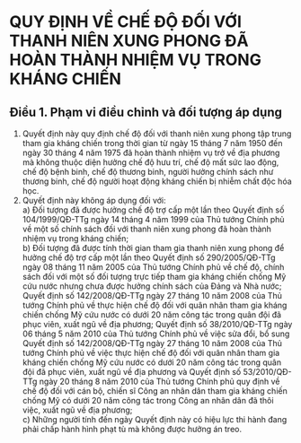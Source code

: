 # QUY ĐỊNH VỀ CHẾ ĐỘ ĐỐI VỚI THANH NIÊN XUNG PHONG ĐÃ HOÀN THÀNH NHIỆM VỤ TRONG KHÁNG CHIẾN

## Điều 1. Phạm vi điều chỉnh và đối tượng áp dụng   
1. Quyết định này quy định chế độ đối với thanh niên xung phong tập trung tham gia kháng chiến trong thời gian từ ngày 15 tháng 7 năm 1950 đến ngày 30 tháng 4 năm 1975 đã hoàn thành nhiệm vụ trở về địa phương mà không thuộc diện hưởng chế độ hưu trí, chế độ mất sức lao động, chế độ bệnh binh, chế độ thương binh, người hưởng chính sách như thương binh, chế độ người hoạt động kháng chiến bị nhiễm chất độc hóa học.  
2. Quyết định này không áp dụng đối với:  
a) Đối tượng đã được hưởng chế độ trợ cấp một lần theo Quyết định số 104/1999/QĐ-TTg ngày 14 tháng 4 năm 1999 của Thủ tướng Chính phủ về một số chính sách đối với thanh niên xung phong đã hoàn thành nhiệm vụ trong kháng chiến;  
b) Đối tượng đã được tính thời gian tham gia thanh niên xung phong để hưởng chế độ trợ cấp một lần theo Quyết định số 290/2005/QĐ-TTg ngày 08 tháng 11 năm 2005 của Thủ tướng Chính phủ về chế độ, chính sách đối với một số đối tượng trực tiếp tham gia kháng chiến chống Mỹ cứu nước nhưng chưa được hưởng chính sách của Đảng và Nhà nước; Quyết định số 142/2008/QĐ-TTg ngày 27 tháng 10 năm 2008 của Thủ tướng Chính phủ về thực hiện chế độ đối với quân nhân tham gia kháng chiến chống Mỹ cứu nước có dưới 20 năm công tác trong quân đội đã phục viên, xuất ngũ về địa phương; Quyết định số 38/2010/QĐ-TTg ngày 06 tháng 5 năm 2010 của Thủ tướng Chính phủ về việc sửa đổi, bổ sung Quyết định số 142/2008/QĐ-TTg ngày 27 tháng 10 năm 2008 của Thủ tướng Chính phủ về việc thực hiện chế độ đối với quân nhân tham gia kháng chiến chống Mỹ cứu nước có dưới 20 năm công tác trong quân đội đã phục viên, xuất ngũ về địa phương và Quyết định số 53/2010/QĐ-TTg ngày 20 tháng 8 năm 2010 của Thủ tướng Chính phủ quy định về chế độ đối với cán bộ, chiến sĩ Công an nhân dân tham gia kháng chiến chống Mỹ có dưới 20 năm công tác trong Công an nhân dân đã thôi việc, xuất ngũ về địa phương;  
c) Những người tính đến ngày Quyết định này có hiệu lực thi hành đang phải chấp hành hình phạt tù mà không được hưởng án treo.